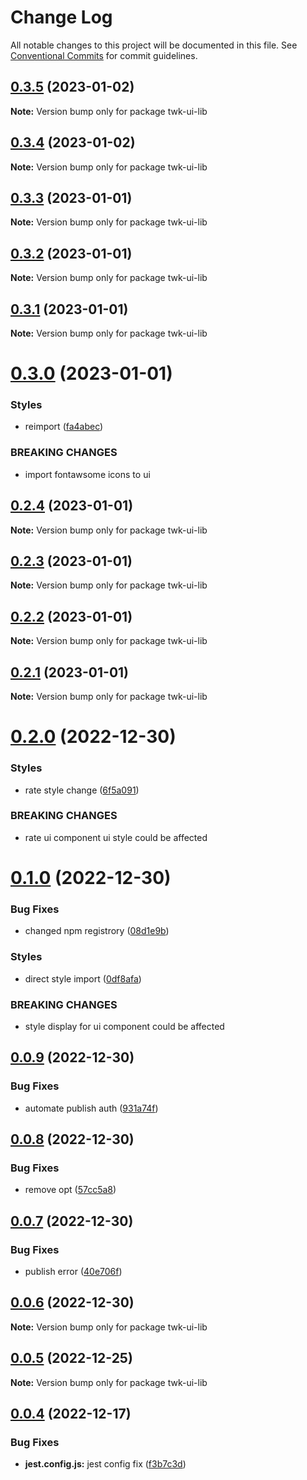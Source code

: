 # Change Log

All notable changes to this project will be documented in this file.
See [Conventional Commits](https://conventionalcommits.org) for commit guidelines.

## [0.3.5](https://github.com/twk-online-shopping-platform/twk-ui-library/compare/v0.3.4...v0.3.5) (2023-01-02)

**Note:** Version bump only for package twk-ui-lib

## [0.3.4](https://github.com/twk-online-shopping-platform/twk-ui-library/compare/v0.3.3...v0.3.4) (2023-01-02)

**Note:** Version bump only for package twk-ui-lib

## [0.3.3](https://github.com/twk-online-shopping-platform/twk-ui-library/compare/v0.3.2...v0.3.3) (2023-01-01)

**Note:** Version bump only for package twk-ui-lib

## [0.3.2](https://github.com/twk-online-shopping-platform/twk-ui-library/compare/v0.3.1...v0.3.2) (2023-01-01)

**Note:** Version bump only for package twk-ui-lib

## [0.3.1](https://github.com/twk-online-shopping-platform/twk-ui-library/compare/v0.3.0...v0.3.1) (2023-01-01)

**Note:** Version bump only for package twk-ui-lib

# [0.3.0](https://github.com/twk-online-shopping-platform/twk-ui-library/compare/v0.2.4...v0.3.0) (2023-01-01)

### Styles

- reimport ([fa4abec](https://github.com/twk-online-shopping-platform/twk-ui-library/commit/fa4abecad459662eed4bab5c5fffba0dd8a07f46))

### BREAKING CHANGES

- import fontawsome icons to ui

## [0.2.4](https://github.com/twk-online-shopping-platform/twk-ui-library/compare/v0.2.3...v0.2.4) (2023-01-01)

**Note:** Version bump only for package twk-ui-lib

## [0.2.3](https://github.com/twk-online-shopping-platform/twk-ui-library/compare/v0.2.2...v0.2.3) (2023-01-01)

**Note:** Version bump only for package twk-ui-lib

## [0.2.2](https://github.com/twk-online-shopping-platform/twk-ui-library/compare/v0.2.1...v0.2.2) (2023-01-01)

**Note:** Version bump only for package twk-ui-lib

## [0.2.1](https://github.com/twk-online-shopping-platform/twk-ui-library/compare/v0.2.0...v0.2.1) (2023-01-01)

**Note:** Version bump only for package twk-ui-lib

# [0.2.0](https://github.com/twk-online-shopping-platform/twk-ui-library/compare/v0.1.0...v0.2.0) (2022-12-30)

### Styles

- rate style change ([6f5a091](https://github.com/twk-online-shopping-platform/twk-ui-library/commit/6f5a091e4a1a3c45b3e03a77b07c6c3842343046))

### BREAKING CHANGES

- rate ui component ui style could be affected

# [0.1.0](https://github.com/twk-online-shopping-platform/twk-ui-library/compare/v0.0.9...v0.1.0) (2022-12-30)

### Bug Fixes

- changed npm registrory ([08d1e9b](https://github.com/twk-online-shopping-platform/twk-ui-library/commit/08d1e9bfa591e575a12eb93d22753dd3568a2f00))

### Styles

- direct style import ([0df8afa](https://github.com/twk-online-shopping-platform/twk-ui-library/commit/0df8afa522677d2294c88bf0aaf94dd9556fe5e7))

### BREAKING CHANGES

- style display for ui component could be affected

## [0.0.9](https://github.com/twk-online-shopping-platform/twk-ui-library/compare/v0.0.8...v0.0.9) (2022-12-30)

### Bug Fixes

- automate publish auth ([931a74f](https://github.com/twk-online-shopping-platform/twk-ui-library/commit/931a74fde28de151dbbe50c1258048fa803069e1))

## [0.0.8](https://github.com/twk-online-shopping-platform/twk-ui-library/compare/v0.0.7...v0.0.8) (2022-12-30)

### Bug Fixes

- remove opt ([57cc5a8](https://github.com/twk-online-shopping-platform/twk-ui-library/commit/57cc5a82de018a91a9408cb07cf4a5d095e8423a))

## [0.0.7](https://github.com/twk-online-shopping-platform/twk-ui-library/compare/v0.0.1...v0.0.7) (2022-12-30)

### Bug Fixes

- publish error ([40e706f](https://github.com/twk-online-shopping-platform/twk-ui-library/commit/40e706f1f51913620c432f5c1a0bc2351cabb4a9))

## [0.0.6](https://github.com/twk-online-shopping-platform/twk-ui-library/compare/v0.0.1...v0.0.6) (2022-12-30)

**Note:** Version bump only for package twk-ui-lib

## [0.0.5](https://github.com/twk-online-shopping-platform/twk-ui-library/compare/v0.0.1...v0.0.5) (2022-12-25)

**Note:** Version bump only for package twk-ui-lib

## [0.0.4](https://github.com/twk-online-shopping-platform/twk-ui-library/compare/v0.0.3...v0.0.4) (2022-12-17)

### Bug Fixes

- **jest.config.js:** jest config fix ([f3b7c3d](https://github.com/twk-online-shopping-platform/twk-ui-library/commit/f3b7c3dfcffcf9530083ac4ec18237b6b04ae7c3))
